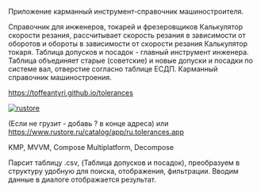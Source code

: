Приложение карманный инструмент-справочник машиностроителя.

Справочник для инженеров, токарей и фрезеровщиков
Калькулятор скорости резания, рассчитывает скорость резания в зависимости от оборотов и обороты в зависимости от скорости резания
Калькулятор токаря. 
Таблица допусков и посадок - главный инструмент инженера. 
Таблица объединяет старые (советские) и новые допуски и посадки по системе вал, отверстие согласно таблице ЕСДП.
Карманный справочник машиностроения.

https://toffeantyri.github.io/tolerances

[![rustore](https://img.shields.io/badge/rustore-link-blue)](https://www.rustore.ru/catalog/app/ru.tolerances.app)

(Если не грузит - добавь ? в конце адреса)
или
https://www.rustore.ru/catalog/app/ru.tolerances.app

KMP, MVVM, Compose Multiplatform, Decompose

Парсит таблицу .csv, (Таблица допусков и посадок), преобразуем в структуру удобную для поиска, отображения, фильтрации. 
Вводим данные в диалоге отображается результат. 



